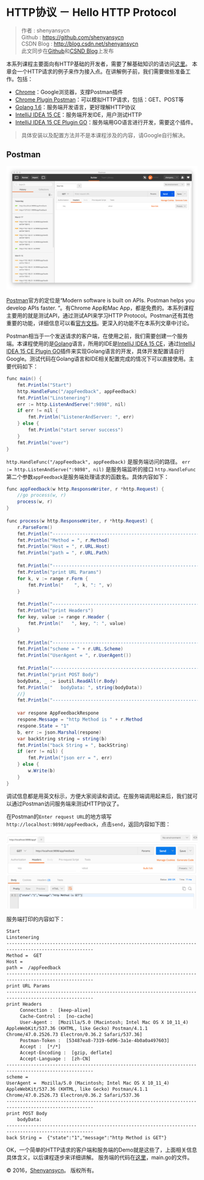 # HTTP协议 － Hello HTTP Protocol
> 作者 : shenyansycn  
> Github : https://github.com/shenyansycn  
> CSDN Blog : http://blog.csdn.net/shenyansycn  
> 此文同步在[Github](https://github.com/shenyansycn/Blogs/blob/master/HTTP%20Protocol/HTTP%E5%8D%8F%E8%AE%AE%20%EF%BC%8D%20Hello%20HTTP%20Protocol.md)和[CSND Blog](http://blog.csdn.net/shenyansycn/article/details/51191801)上发布
 
本系列课程主要面向有HTTP基础的开发者，需要了解基础知识的请访问[这里](https://zh.wikipedia.org/zh-cn/%E8%B6%85%E6%96%87%E6%9C%AC%E4%BC%A0%E8%BE%93%E5%8D%8F%E8%AE%AE)。
本章会一个HTTP请求的例子来作为接入点。在讲解例子前，我们需要做些准备工作。包括：

* [Chrome](https://www.google.com/chrome/browser/desktop/index.html?utm_source=google&utm_medium=sem&utm_campaign=1001342|ChromeWin10|GLOBAL|en|Hybrid|Text|BKWS~TopKWDS-Exact)：Google浏览器，支撑Postman插件
* [Chrome Plugin Postman](https://chrome.google.com/webstore/detail/postman/fhbjgbiflinjbdggehcddcbncdddomop?utm_source=chrome-ntp-launcher)：可以模拟HTTP请求，包括：GET、POST等
* [Golang 1.6](https://golang.org/)：服务端开发语言，更好理解HTTP协议
* [IntelliJ IDEA 15 CE](https://www.jetbrains.com/idea/)：服务端开发IDE，用户测试HTTP
* [IntelliJ IDEA 15 CE Plugin GO](https://github.com/go-lang-plugin-org)：服务端用GO语言进行开发，需要这个插件。

> 具体安装以及配置方法并不是本课程涉及的内容，请Google自行解决。

## Postman

![](https://raw.githubusercontent.com/shenyansycn/ImageBackup/master/Hello_Protocol_Postman_normal.png)

[Postman](http://www.getpostman.com/)官方的定位是“Modern software is built on APIs. Postman helps you develop APIs faster.
“。有Chrome App和Mac App，都是免费的。本系列课程主要用的就是测试API，通过测试API来学习HTTP Protocol。Postman还有其他重要的功能，详细信息可以看[官方文档](https://www.getpostman.com/docs/)。更深入的功能不在本系列文章中讨论。

Postman相当于一个发送请求的客户端，在使用之前，我们需要创建一个服务端。本课程使用的是[Golang](https://golang.org/)语言，所用的IDE是[IntelliJ IDEA 15 CE](https://www.jetbrains.com/idea/)，通过[IntelliJ IDEA 15 CE Plugin GO](https://github.com/go-lang-plugin-org)插件来实现Golang语言的开发，具体开发配置请自行Google。测试代码在Golang语言和IDE相关配置完成的情况下可以直接使用。主要代码如下：

``` java
func main() {
	fmt.Println("Start")
	http.HandleFunc("/appFeedback", appFeedback)
	fmt.Println("Linstenering")
	err := http.ListenAndServe(":9898", nil)
	if err != nil {
		fmt.Println("ListenerAndServer: ", err)
	} else {
		fmt.Println("start server success")
	}
	fmt.Println("over")
}
```
`http.HandleFunc("/appFeedback", appFeedback)`
是服务端访问的路径。
`err := http.ListenAndServe(":9898", nil)`
是服务端监听的接口
`http.HandleFunc`第二个参数`appFeedback`是服务端处理请求的函数名。具体内容如下：


``` java
func appFeedback(w http.ResponseWriter, r *http.Request) {
	//go process(w, r)
	process(w, r)
}

func process(w http.ResponseWriter, r *http.Request) {
	r.ParseForm()
	fmt.Println("------------------------------------------------------------------------------------------------------")
	fmt.Println("Method = ", r.Method)
	fmt.Println("Host = ", r.URL.Host)
	fmt.Println("path = ", r.URL.Path)

	fmt.Println("------------------------------------------------------------------------------------------------------")
	fmt.Println("print URL Params")
	for k, v := range r.Form {
		fmt.Println("	 ", k, ": ", v)
	}

	fmt.Println("------------------------------------------------------------------------------------------------------")
	fmt.Println("print Headers")
	for key, value := range r.Header {
		fmt.Println("	", key, ": ", value)
	}

	fmt.Println("------------------------------------------------------------------------------------------------------")
	fmt.Println("scheme = " + r.URL.Scheme)
	fmt.Println("UserAgent = ", r.UserAgent())

	fmt.Println("------------------------------------------------------------------------------------------------------")
	fmt.Println("print POST Body")
	bodyData, _ := ioutil.ReadAll(r.Body)
	fmt.Println("	bodyData: ", string(bodyData))
	//}
	fmt.Println("------------------------------------------------------------------------------------------------------")

	var respone AppFeedbackRespone
	respone.Message = "http Method is " + r.Method
	respone.State = "1"
	b, err := json.Marshal(respone)
	var backString string = string(b)
	fmt.Println("back String = ", backString)
	if (err != nil) {
		fmt.Println("json err = ", err)
	} else {
		w.Write(b)
	}
}
```

调试信息都是用英文标示，方便大家阅读和调试。在服务端调用起来后，我们就可以通过Postman访问服务端来测试HTTP协议了。

在Postman的`Enter request URL`的地方填写`http://localhost:9898/appFeedback`，点击`send`，返回内容如下图：

![](https://github.com/shenyansycn/ImageBackup/blob/master/Hello_Protocol_Postman_request.png?raw=true)

服务端打印的内容如下：

```
Start
Linstenering
------------------------------------------------------------------------------------------------------
Method =  GET
Host =  
path =  /appFeedback
------------------------------------------------------------------------------------------------------
print URL Params
------------------------------------------------------------------------------------------------------
print Headers
	 Connection :  [keep-alive]
	 Cache-Control :  [no-cache]
	 User-Agent :  [Mozilla/5.0 (Macintosh; Intel Mac OS X 10_11_4) AppleWebKit/537.36 (KHTML, like Gecko) Postman/4.1.1 Chrome/47.0.2526.73 Electron/0.36.2 Safari/537.36]
	 Postman-Token :  [53487ea8-7319-6d96-3a1e-4b0a0a497603]
	 Accept :  [*/*]
	 Accept-Encoding :  [gzip, deflate]
	 Accept-Language :  [zh-CN]
------------------------------------------------------------------------------------------------------
scheme = 
UserAgent =  Mozilla/5.0 (Macintosh; Intel Mac OS X 10_11_4) AppleWebKit/537.36 (KHTML, like Gecko) Postman/4.1.1 Chrome/47.0.2526.73 Electron/0.36.2 Safari/537.36
------------------------------------------------------------------------------------------------------
print POST Body
	bodyData:  
------------------------------------------------------------------------------------------------------
back String =  {"state":"1","message":"http Method is GET"}
```

OK，一个简单的HTTP请求的客户端和服务端的Demo就是这些了，上面相关信息具体含义，以后课程逐步来详细讲解。
服务端的代码在[这里](https://github.com/shenyansycn/Golang_Http_Demo)，main.go的文件。

© 2016，[Shenyansycn](https://github.com/shenyansycn)。 版权所有。




